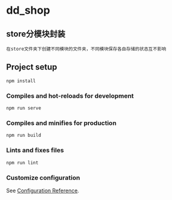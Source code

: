 # dd_shop

## store分模块封装
```
在store文件夹下创建不同模块的文件夹，不同模块保存各自存储的状态互不影响
```
## Project setup
```
npm install
```

### Compiles and hot-reloads for development
```
npm run serve
```

### Compiles and minifies for production
```
npm run build
```

### Lints and fixes files
```
npm run lint
```

### Customize configuration
See [Configuration Reference](https://cli.vuejs.org/config/).
